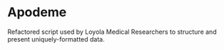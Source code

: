 # Apodeme
Refactored script used by Loyola Medical Researchers to structure and present uniquely-formatted data.
